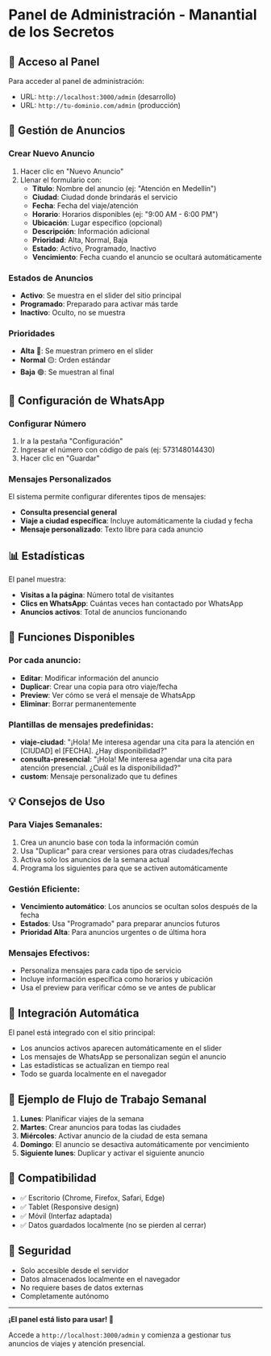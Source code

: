 # Panel de Administración - Manantial de los Secretos

## 🔮 Acceso al Panel

Para acceder al panel de administración:
- URL: `http://localhost:3000/admin` (desarrollo)
- URL: `http://tu-dominio.com/admin` (producción)

## 📢 Gestión de Anuncios

### Crear Nuevo Anuncio
1. Hacer clic en "Nuevo Anuncio"
2. Llenar el formulario con:
   - **Título**: Nombre del anuncio (ej: "Atención en Medellín")
   - **Ciudad**: Ciudad donde brindarás el servicio
   - **Fecha**: Fecha del viaje/atención
   - **Horario**: Horarios disponibles (ej: "9:00 AM - 6:00 PM")
   - **Ubicación**: Lugar específico (opcional)
   - **Descripción**: Información adicional
   - **Prioridad**: Alta, Normal, Baja
   - **Estado**: Activo, Programado, Inactivo
   - **Vencimiento**: Fecha cuando el anuncio se ocultará automáticamente

### Estados de Anuncios
- **Activo**: Se muestra en el slider del sitio principal
- **Programado**: Preparado para activar más tarde
- **Inactivo**: Oculto, no se muestra

### Prioridades
- **Alta** 🔴: Se muestran primero en el slider
- **Normal** 🟡: Orden estándar
- **Baja** 🟢: Se muestran al final

## 📱 Configuración de WhatsApp

### Configurar Número
1. Ir a la pestaña "Configuración"
2. Ingresar el número con código de país (ej: 573148014430)
3. Hacer clic en "Guardar"

### Mensajes Personalizados
El sistema permite configurar diferentes tipos de mensajes:

- **Consulta presencial general**
- **Viaje a ciudad específica**: Incluye automáticamente la ciudad y fecha
- **Mensaje personalizado**: Texto libre para cada anuncio

## 📊 Estadísticas

El panel muestra:
- **Visitas a la página**: Número total de visitantes
- **Clics en WhatsApp**: Cuántas veces han contactado por WhatsApp
- **Anuncios activos**: Total de anuncios funcionando

## 🔧 Funciones Disponibles

### Por cada anuncio:
- **Editar**: Modificar información del anuncio
- **Duplicar**: Crear una copia para otro viaje/fecha
- **Preview**: Ver cómo se verá el mensaje de WhatsApp
- **Eliminar**: Borrar permanentemente

### Plantillas de mensajes predefinidas:
- **viaje-ciudad**: "¡Hola! Me interesa agendar una cita para la atención en [CIUDAD] el [FECHA]. ¿Hay disponibilidad?"
- **consulta-presencial**: "¡Hola! Me interesa agendar una cita para atención presencial. ¿Cuál es la disponibilidad?"
- **custom**: Mensaje personalizado que tu defines

## 💡 Consejos de Uso

### Para Viajes Semanales:
1. Crea un anuncio base con toda la información común
2. Usa "Duplicar" para crear versiones para otras ciudades/fechas
3. Activa solo los anuncios de la semana actual
4. Programa los siguientes para que se activen automáticamente

### Gestión Eficiente:
- **Vencimiento automático**: Los anuncios se ocultan solos después de la fecha
- **Estados**: Usa "Programado" para preparar anuncios futuros
- **Prioridad Alta**: Para anuncios urgentes o de última hora

### Mensajes Efectivos:
- Personaliza mensajes para cada tipo de servicio
- Incluye información específica como horarios y ubicación
- Usa el preview para verificar cómo se ve antes de publicar

## 🔄 Integración Automática

El panel está integrado con el sitio principal:
- Los anuncios activos aparecen automáticamente en el slider
- Los mensajes de WhatsApp se personalizan según el anuncio
- Las estadísticas se actualizan en tiempo real
- Todo se guarda localmente en el navegador

## 🚀 Ejemplo de Flujo de Trabajo Semanal

1. **Lunes**: Planificar viajes de la semana
2. **Martes**: Crear anuncios para todas las ciudades
3. **Miércoles**: Activar anuncio de la ciudad de esta semana
4. **Domingo**: El anuncio se desactiva automáticamente por vencimiento
5. **Siguiente lunes**: Duplicar y activar el siguiente anuncio

## 📱 Compatibilidad

- ✅ Escritorio (Chrome, Firefox, Safari, Edge)
- ✅ Tablet (Responsive design)
- ✅ Móvil (Interfaz adaptada)
- ✅ Datos guardados localmente (no se pierden al cerrar)

## 🔐 Seguridad

- Solo accesible desde el servidor
- Datos almacenados localmente en el navegador
- No requiere bases de datos externas
- Completamente autónomo

---

**¡El panel está listo para usar! 🎉**

Accede a `http://localhost:3000/admin` y comienza a gestionar tus anuncios de viajes y atención presencial.